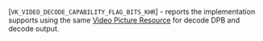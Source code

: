 [`VK_VIDEO_DECODE_CAPABILITY_FLAG_BITS_KHR`] -
reports the implementation supports using the same
[Video Picture Resource](https://www.khronos.org/registry/vulkan/specs/1.3-extensions/html/vkspec.html#video-picture-resources) for decode DPB and
decode output.